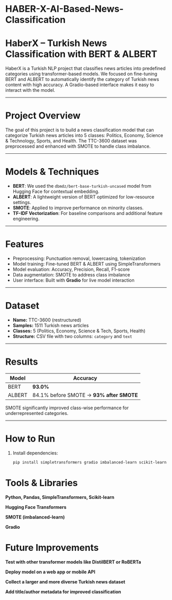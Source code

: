 # HABER-X-AI-Based-News-Classification

#  HaberX – Turkish News Classification with BERT & ALBERT

HaberX is a Turkish NLP project that classifies news articles into predefined categories using transformer-based models. We focused on fine-tuning BERT and ALBERT to automatically identify the category of Turkish news content with high accuracy. A Gradio-based interface makes it easy to interact with the model.

---

# Project Overview

The goal of this project is to build a news classification model that can categorize Turkish news articles into 5 classes: Politics, Economy, Science & Technology, Sports, and Health. The TTC-3600 dataset was preprocessed and enhanced with SMOTE to handle class imbalance.

---

# Models & Techniques

- **BERT**: We used the `dbmdz/bert-base-turkish-uncased` model from Hugging Face for contextual embedding.
- **ALBERT**: A lightweight version of BERT optimized for low-resource settings.
- **SMOTE**: Applied to improve performance on minority classes.
- **TF-IDF Vectorization**: For baseline comparisons and additional feature engineering.

---

# Features

-  Preprocessing: Punctuation removal, lowercasing, tokenization  
-  Model training: Fine-tuned BERT & ALBERT using SimpleTransformers  
-  Model evaluation: Accuracy, Precision, Recall, F1-score  
-  Data augmentation: SMOTE to address class imbalance  
-  User interface: Built with **Gradio** for live model interaction  

---

# Dataset

- **Name:** TTC-3600 (restructured)  
- **Samples:** 1511 Turkish news articles  
- **Classes:** 5 (Politics, Economy, Science & Tech, Sports, Health)  
- **Structure:** CSV file with two columns: `category` and `text`  

---

# Results

| Model   | Accuracy |
|---------|----------|
| BERT    | **93.0%** |
| ALBERT  | 84.1% before SMOTE → **93% after SMOTE** |

SMOTE significantly improved class-wise performance for underrepresented categories.

---

# How to Run

1. Install dependencies:
   ```bash
   pip install simpletransformers gradio imbalanced-learn scikit-learn

# Tools & Libraries
**Python, Pandas, SimpleTransformers, Scikit-learn**

**Hugging Face Transformers**

**SMOTE (imbalanced-learn)**

**Gradio**


# Future Improvements
**Test with other transformer models like DistilBERT or RoBERTa**

**Deploy model on a web app or mobile API**

**Collect a larger and more diverse Turkish news dataset**

**Add title/author metadata for improved classification**
